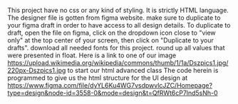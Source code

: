 This project have no css or any kind of styling.
It is strictly HTML language.
The designer file is gotten from figma website.
make sure to duplicate to your figma draft in order to have access to all design details.
To duplicate to draft, open the file on figma, click on the dropdown icon close to "view only" at the top center of your screen, then click on "Duplicate to your drafts".
download all needed fonts for this project.
round up all values that were presented in float.
Here is a link to one of our image https://upload.wikimedia.org/wikipedia/commons/thumb/1/1a/Dszpics1.jpg/220px-Dszpics1.jpg to start our html advanced class
The code herein is programmed to give us the html structure for the UI design at https://www.figma.com/file/dyYL6Ku4WG7vsdpwvlcJZC/Homepage?type=design&node-id=3558-0&mode=design&t=QfRWt6cP7lnd5sNh-0
